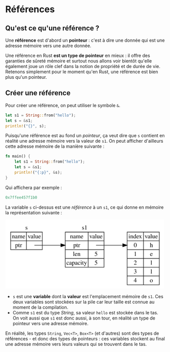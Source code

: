 # Références

## Qu'est ce qu'une référence ?

Une **référence** est d'abord un **pointeur** : c'est à dire une donnée qui est une adresse mémoire vers une autre donnée. 

Une référence en Rust **est un type de pointeur** en mieux : il offre des garanties de sûreté mémoire et surtout nous allons voir bientôt qu'elle également joue un rôle clef dans la notion de propriété et de durée de vie. Retenons simplement pour le moment qu'en Rust, une référence est bien plus qu'un pointeur.

## Créer une référence

Pour créer une référence, on peut utiliser le symbole `&`.

```rust
let s1 = String::from("hello");
let s = &s1;
println!("{}", s);
```

Puisqu'une référence est au fond un *pointeur*, ça veut dire que `s` contient en réalité une adresse mémoire vers la valeur de `s1`. On peut afficher d'ailleurs cette adresse mémoire de la manière suivante :

```rust
fn main() {
    let s1 = String::from("hello");
    let s = &s1;
    println!("{:p}", &s);
}
```

Qui affichera par exemple :

```rust
0x7ffee457f1b0
```

La variable `s` ci-dessus est une *référence* à un `s1`, ce qui donne  en mémoire la représentation suivante :

<img width="500px" src="../images/reference.svg" />


- `s` est une **variable** dont la **valeur**  est l'emplacement mémoire de `s1`. Ces deux variables sont stockées sur la pile car leur taille est connue au moment de la compilation.
- Comme `s1` est du type *String*, sa valeur `hello` est stockée dans le tas. On voit aussi que `s1` est donc aussi, à son tour, en réalité un type de pointeur vers une adresse mémoire.

En réalité, les types `String`, `Vec<T>`, `Box<T>` (et d'autres) sont des types de  références - et donc des types de pointeurs : ces variables stockent au final une adresse mémoire vers leurs valeurs qui se trouvent dans le tas.